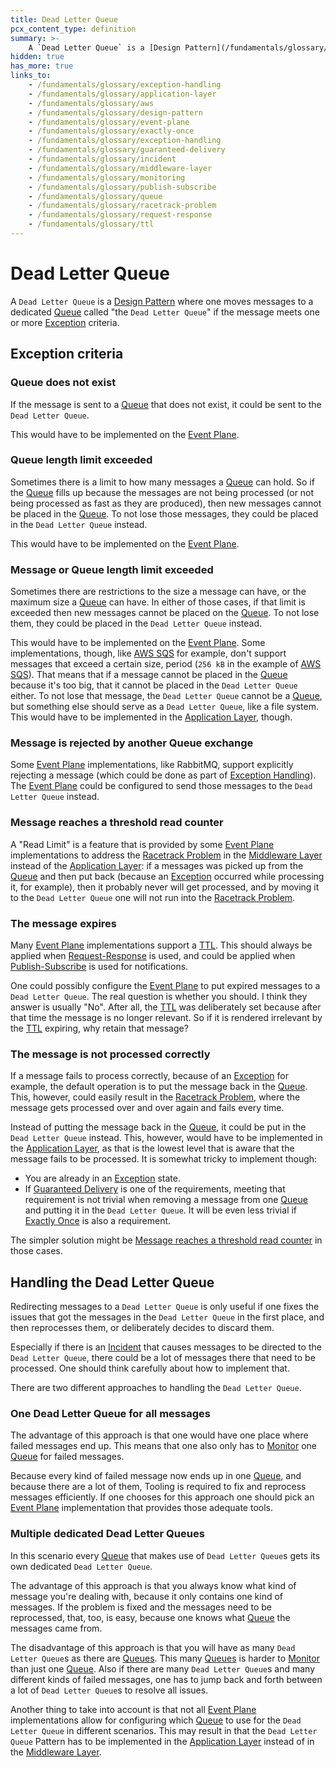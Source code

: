 ```yaml
---
title: Dead Letter Queue
pcx_content_type: definition
summary: >-
    A `Dead Letter Queue` is a [Design Pattern](/fundamentals/glossary/#design-pattern) where one moves messages to a dedicated [Queue](/fundamentals/glossary/#queue) called "the `Dead Letter Queue`" if the message meets one or more [Exception](/fundamentals/glossary/#exception-handling) criteria.
hidden: true
has_more: true
links_to:
    - /fundamentals/glossary/exception-handling
    - /fundamentals/glossary/application-layer
    - /fundamentals/glossary/aws
    - /fundamentals/glossary/design-pattern
    - /fundamentals/glossary/event-plane
    - /fundamentals/glossary/exactly-once
    - /fundamentals/glossary/exception-handling
    - /fundamentals/glossary/guaranteed-delivery
    - /fundamentals/glossary/incident
    - /fundamentals/glossary/middleware-layer
    - /fundamentals/glossary/monitoring
    - /fundamentals/glossary/publish-subscribe
    - /fundamentals/glossary/queue
    - /fundamentals/glossary/racetrack-problem
    - /fundamentals/glossary/request-response
    - /fundamentals/glossary/ttl
---
```


# Dead Letter Queue

A `Dead Letter Queue` is a [Design Pattern](/fundamentals/glossary/design-pattern) where one moves messages to a dedicated [Queue](/fundamentals/glossary/queue) called "the `Dead Letter Queue`" if the message meets one or more [Exception](/fundamentals/glossary/exception-handling) criteria.

## Exception criteria

### Queue does not exist

If the message is sent to a [Queue](/fundamentals/glossary/queue) that does not exist, it could be sent to the `Dead Letter Queue`.

This would have to be implemented on the [Event Plane](/fundamentals/glossary/event-plane).

### Queue length limit exceeded

Sometimes there is a limit to how many messages a [Queue](/fundamentals/glossary/queue) can hold. So if the [Queue](/fundamentals/glossary/queue) fills up because the messages are not being processed (or not being processed as fast as they are produced), then new messages cannot be placed in the [Queue](/fundamentals/glossary/queue). To not lose those messages, they could be placed in the `Dead Letter Queue` instead.

This would have to be implemented on the [Event Plane](/fundamentals/glossary/event-plane).

### Message or Queue length limit exceeded

Sometimes there are restrictions to the size a message can have, or the maximum size a [Queue](/fundamentals/glossary/queue) can have. In either of those cases, if that limit is exceeded then new messages cannot be placed on the [Queue](/fundamentals/glossary/queue). To not lose them, they could be placed in the `Dead Letter Queue` instead.

This would have to be implemented on the [Event Plane](/fundamentals/glossary/event-plane). Some implementations, though, like [AWS SQS](/fundamentals/glossary/aws/#sqs) for example, don't support messages that exceed a certain size, period (`256 kB` in the example of [AWS SQS](/fundamentals/glossary/aws/#sqs)). That means that if a message cannot be placed in the [Queue](/fundamentals/glossary/queue) because it's too big, that it cannot be placed in the `Dead Letter Queue` either. To not lose that message, the `Dead Letter Queue` cannot be a [Queue](/fundamentals/glossary/queue), but something else should serve as a `Dead Letter Queue`, like a file system. This would have to be implemented in the [Application Layer](/fundamentals/glossary/application-layer), though.

### Message is rejected by another Queue exchange

Some [Event Plane](/fundamentals/glossary/event-plane) implementations, like RabbitMQ, support explicitly rejecting a message (which could be done as part of [Exception Handling](/fundamentals/glossary/exception-handling)). The [Event Plane](/fundamentals/glossary/event-plane) could be configured to send those messages to the `Dead Letter Queue` instead.

### Message reaches a threshold read counter

A "Read Limit" is a feature that is provided by some [Event Plane](/fundamentals/glossary/event-plane) implementations to address the [Racetrack Problem](/fundamentals/glossary/racetrack-problem) in the [Middleware Layer](/fundamentals/glossary/middleware-layer) instead of the [Application Layer](/fundamentals/glossary/application-layer): if a messages was picked up from the [Queue](/fundamentals/glossary/queue) and then put back (because an [Exception](/fundamentals/glossary/exception-handling) occurred while processing it, for example), then it probably never will get processed, and by moving it to the `Dead Letter Queue` one will not run into the [Racetrack Problem](/fundamentals/glossary/racetrack-problem).

### The message expires

Many [Event Plane](/fundamentals/glossary/event-plane) implementations support a [TTL](/fundamentals/glossary/ttl). This should always be applied when [Request-Response](/fundamentals/glossary/request-response) is used, and could be applied when [Publish-Subscribe](/fundamentals/glossary/publish-subscribe) is used for notifications.

One could possibly configure the [Event Plane](/fundamentals/glossary/event-plane) to put expired messages to a `Dead Letter Queue`. The real question is whether you should. I think they answer is usually "No". After all, the [TTL](/fundamentals/glossary/ttl) was deliberately set because after that time the message is no longer relevant. So if it is rendered irrelevant by the [TTL](/fundamentals/glossary/ttl) expiring, why retain that message?

### The message is not processed correctly

If a message fails to process correctly, because of an [Exception](/fundamentals/glossary/exception-handling) for example, the default operation is to put the message back in the [Queue](/fundamentals/glossary/queue). This, however, could easily result in the [Racetrack Problem](/fundamentals/glossary/racetrack-problem), where the message gets processed over and over again and fails every time.

Instead of putting the message back in the [Queue](/fundamentals/glossary/queue), it could be put in the `Dead Letter Queue` instead. This, however, would have to be implemented in the [Application Layer](/fundamentals/glossary/application-layer), as that is the lowest level that is aware that the message fails to be processed. It is somewhat tricky to implement though:

-   You are already in an [Exception](/fundamentals/glossary/exception-handling) state.
-   If [Guaranteed Delivery](/fundamentals/glossary/guaranteed-delivery) is one of the requirements, meeting that requirement is not trivial when removing a message from one [Queue](/fundamentals/glossary/queue) and putting it in the `Dead Letter Queue`. It will be even less trivial if [Exactly Once](/fundamentals/glossary/exactly-once) is also a requirement.

The simpler solution might be [Message reaches a threshold read counter](#message-reaches-a-threshold-read-counter) in those cases.

## Handling the Dead Letter Queue

Redirecting messages to a `Dead Letter Queue` is only useful if one fixes the issues that got the messages in the `Dead Letter Queue` in the first place, and then reprocesses them, or deliberately decides to discard them.

Especially if there is an [Incident](/fundamentals/glossary/incident) that causes messages to be directed to the `Dead Letter Queue`, there could be a lot of messages there that need to be processed. One should think carefully about how to implement that.

There are two different approaches to handling the `Dead Letter Queue`.

### One Dead Letter Queue for all messages

The advantage of this approach is that one would have one place where failed messages end up. This means that one also only has to [Monitor](/fundamentals/glossary/monitoring) one [Queue](/fundamentals/glossary/queue) for failed messages.

Because every kind of failed message now ends up in one [Queue](/fundamentals/glossary/queue), and because there are a lot of them, Tooling is required to fix and reprocess messages efficiently. If one chooses for this approach one should pick an [Event Plane](/fundamentals/glossary/event-plane) implementation that provides those adequate tools.

### Multiple dedicated Dead Letter Queues

In this scenario every [Queue](/fundamentals/glossary/queue) that makes use of `Dead Letter Queue`s gets its own dedicated `Dead Letter Queue`.

The advantage of this approach is that you always know what kind of message you're dealing with, because it only contains one kind of messages. If the problem is fixed and the messages need to be reprocessed, that, too, is easy, because one knows what [Queue](/fundamentals/glossary/queue) the messages came from.

The disadvantage of this approach is that you will have as many `Dead Letter Queue`s as there are [Queues](/fundamentals/glossary/queue). This many [Queues](/fundamentals/glossary/queue) is harder to [Monitor](/fundamentals/glossary/monitoring) than just one [Queue](/fundamentals/glossary/queue). Also if there are many `Dead Letter Queue`s and many different kinds of failed messages, one has to jump back and forth between a lot of `Dead Letter Queue`s to resolve all issues.

Another thing to take into account is that not all [Event Plane](/fundamentals/glossary/event-plane) implementations allow for configuring which [Queue](/fundamentals/glossary/queue) to use for the `Dead Letter Queue` in different scenarios. This may result in that the `Dead Letter Queue` Pattern has to be implemented in the [Application Layer](/fundamentals/glossary/application-layer) instead of in the [Middleware Layer](/fundamentals/glossary/middleware-layer).
